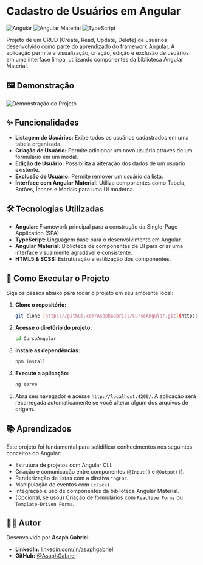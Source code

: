 # Cadastro de Usuários em Angular

![Angular](https://img.shields.io/badge/Angular-DD0031?style=for-the-badge&logo=angular&logoColor=white)
![Angular Material](https://img.shields.io/badge/Angular%20Material-F8BBD0?style=for-the-badge&logo=angular&logoColor=black)
![TypeScript](https://img.shields.io/badge/TypeScript-3178C6?style=for-the-badge&logo=typescript&logoColor=white)

Projeto de um CRUD (Create, Read, Update, Delete) de usuários desenvolvido como parte do aprendizado do framework Angular. A aplicação permite a visualização, criação, edição e exclusão de usuários em uma interface limpa, utilizando componentes da biblioteca Angular Material.

## 🖼️ Demonstração

<img src="![image](https://github.com/user-attachments/assets/74cac64c-38ee-46c5-8c32-2756340defb5)
" alt="Demonstração do Projeto">

## ✨ Funcionalidades

* **Listagem de Usuários:** Exibe todos os usuários cadastrados em uma tabela organizada.
* **Criação de Usuário:** Permite adicionar um novo usuário através de um formulário em um modal.
* **Edição de Usuário:** Possibilita a alteração dos dados de um usuário existente.
* **Exclusão de Usuário:** Permite remover um usuário da lista.
* **Interface com Angular Material:** Utiliza componentes como Tabela, Botões, Ícones e Modais para uma UI moderna.

## 🛠️ Tecnologias Utilizadas

* **Angular:** Framework principal para a construção da Single-Page Application (SPA).
* **TypeScript:** Linguagem base para o desenvolvimento em Angular.
* **Angular Material:** Biblioteca de componentes de UI para criar uma interface visualmente agradável e consistente.
* **HTML5 & SCSS:** Estruturação e estilização dos componentes.

## 🚀 Como Executar o Projeto

Siga os passos abaixo para rodar o projeto em seu ambiente local:

1. **Clone o repositório:**

   ```bash
   git clone [https://github.com/AsaphGabriel/CursoAngular.git](https://github.com/AsaphGabriel/CursoAngular.git)
   ```
2. **Acesse o diretório do projeto:**

   ```bash
   cd CursoAngular
   ```
3. **Instale as dependências:**

   ```bash
   npm install
   ```
4. **Execute a aplicação:**

   ```bash
   ng serve
   ```
5. Abra seu navegador e acesse `http://localhost:4200/`. A aplicação será recarregada automaticamente se você alterar algum dos arquivos de origem.

## 📚 Aprendizados

Este projeto foi fundamental para solidificar conhecimentos nos seguintes conceitos do Angular:

* Estrutura de projetos com Angular CLI.
* Criação e comunicação entre componentes (`@Input()` e `@Output()`).
* Renderização de listas com a diretiva `*ngFor`.
* Manipulação de eventos com `(click)`.
* Integração e uso de componentes da biblioteca Angular Material.
* (Opcional, se usou) Criação de formulários com `Reactive Forms` ou `Template-Driven Forms`.

## 👨‍💻 Autor

Desenvolvido por **Asaph Gabriel**.

* **LinkedIn:** [linkedin.com/in/asaphgabriel](https://linkedin.com/in/asaphgabriel)
* **GitHub:** [@AsaphGabriel](https://github.com/AsaphGabriel)
